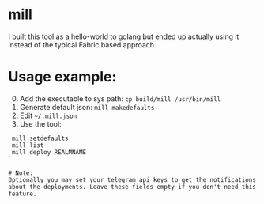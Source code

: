 # mill
I built this tool as a hello-world to golang but ended up actually using it instead of the typical Fabric based approach


# Usage example:
0) Add the executable to sys path: `cp build/mill /usr/bin/mill`
1) Generate default json: `mill makedefaults`
2) Edit `~/.mill.json`
3) Use the tool:
 ```
  mill setdefaults
  mill list
  mill deploy REALMNAME
 `

# Note:
Optionally you may set your telegram api keys to get the notifications about the deployments. Leave these fields empty if you don't need this feature.
